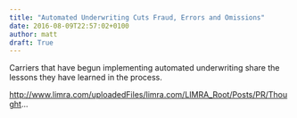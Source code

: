 ```yaml
---
title: "Automated Underwriting Cuts Fraud, Errors and Omissions"
date: 2016-08-09T22:57:02+0100
author: matt
draft: True
---
```

Carriers that have begun implementing automated underwriting share the lessons they have learned in the process.

http://www.limra.com/uploadedFiles/limra.com/LIMRA_Root/Posts/PR/Thought...
